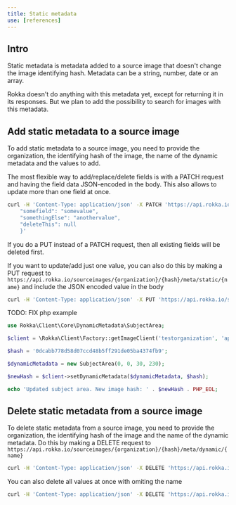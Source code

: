 ```yaml
---
title: Static metadata
use: [references]
---
```


## Intro

Static metadata is metadata added to a source image that doesn't change the image identifying hash.
Metadata can be a string, number, date or an array.

Rokka doesn't do anything with this metadata yet, except for returning it in its responses.
But we plan to add the possibility to search for images with this metadata.

## Add static metadata to a source image

To add static metadata to a source image, you need to provide the organization, the identifying hash of the image, the name of the dynamic metadata and the values to add.

The most flexible way to add/replace/delete fields is with a PATCH request and having the field data JSON-encoded in the body.
This also allows to update more than one field at once.

```bash
curl -H 'Content-Type: application/json' -X PATCH 'https://api.rokka.io/sourceimages/testorganization/0dcabb778d58d07ccd48b5ff291de05ba4374fb9/meta/static/somefield' -d '{
    "somefield": "somevalue",
    "somethingElse": "anothervalue",
    "deleteThis": null
    }'
```

If you do a PUT instead of a PATCH request, then all existing fields will be deleted first.

If you want to update/add just one value, you can also do this by making a PUT request to `https://api.rokka.io/sourceimages/{organization}/{hash}/meta/static/{name}`
and include the JSON encoded value in the body

```bash
curl -H 'Content-Type: application/json' -X PUT 'https://api.rokka.io/sourceimages/testorganization/0dcabb778d58d07ccd48b5ff291de05ba4374fb9/meta/static/somefield' -d '"somevalue"'
```

TODO: FIX php example
```php
use Rokka\Client\Core\DynamicMetadata\SubjectArea;

$client = \Rokka\Client\Factory::getImageClient('testorganization', 'apiKey', 'apiSecret');

$hash = '0dcabb778d58d07ccd48b5ff291de05ba4374fb9';

$dynamicMetadata = new SubjectArea(0, 0, 30, 230);

$newHash = $client->setDynamicMetadata($dynamicMetadata, $hash);

echo 'Updated subject area. New image hash: ' . $newHash . PHP_EOL;

```


## Delete static metadata from a source image

To delete static metadata from a source image, you need to provide the organization, the identifying hash of the image and the name of the dynamic metadata. Do this by making a DELETE request to `https://api.rokka.io/sourceimages/{organization}/{hash}/meta/dynamic/{name}`

```bash
curl -H 'Content-Type: application/json' -X DELETE 'https://api.rokka.io/sourceimages/testorganization/0dcabb778d58d07ccd48b5ff291de05ba4374fb9/meta/static/somefield'
```

You can also delete all values at once with omiting the name

```bash
curl -H 'Content-Type: application/json' -X DELETE 'https://api.rokka.io/sourceimages/testorganization/0dcabb778d58d07ccd48b5ff291de05ba4374fb9/meta/static'
```
